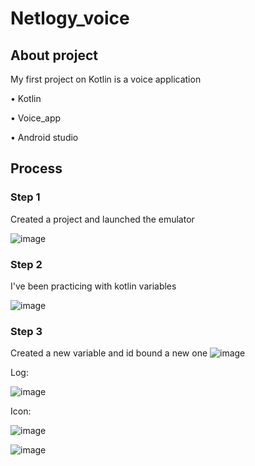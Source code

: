 # Netlogy_voice
## About project
My first project on Kotlin is a voice application

• Kotlin

• Voice_app

• Android studio

## Process

### Step 1

Created a project and launched the emulator

![image](https://user-images.githubusercontent.com/67556607/200925067-aa283cf9-b4c7-47fe-aba4-2b8c101d0551.png)

### Step 2
I've been practicing with kotlin variables

![image](https://user-images.githubusercontent.com/67556607/200928970-7326a3aa-9897-4f6e-a9c8-452e7f4c6005.png)

### Step 3
Created a new variable and id bound a new one
![image](https://user-images.githubusercontent.com/67556607/200934540-71b6a252-2c1b-4474-98df-46c96b4f35c8.png)

Log:


![image](https://user-images.githubusercontent.com/67556607/200936186-b247d507-7d0f-47c4-b7ba-dcdd0409e8e9.png)

Icon:

![image](https://user-images.githubusercontent.com/67556607/200937141-0142a6c9-1441-4d1b-ba2a-ab218b02c1ec.png)

![image](https://user-images.githubusercontent.com/67556607/200939351-91ee3d80-2893-4ff2-821b-d96f1b8eed33.png)


